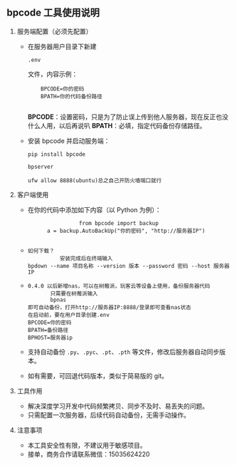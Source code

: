 ## bpcode 工具使用说明

1. 服务端配置（必须先配置）

   - 在服务器用户目录下新建

      

     ```
     .env
     ```

      

     文件，内容示例：

     ```
         BPCODE=你的密码
         BPATH=你的代码备份路径
                         
     ```

     **BPCODE**：设置密码，只是为了防止误上传到他人服务器，现在反正也没什么人用，以后再说叭
     **BPATH**：必填，指定代码备份存储路径。

   - 安装 bpcode 并启动服务端：

     ```
     pip install bpcode
     ```

     ```
     bpserver
     ```

     ```
     ufw allow 8888(ubuntu)总之自己开防火墙端口就行
     ```

2. 客户端使用

   - 在你的代码中添加如下内容（以 Python 为例）：

     ```
                     from bpcode import backup
           a = backup.AutoBackUp("你的密码", "http://服务器IP")
                             
     ```

   - ```
     如何下载？
               安装完成后在终端输入 
     bpdown --name 项目名称 --version 版本 --password 密码 --host 服务器IP                      
     ```

   - ```
     0.4.0 以后新增nas，可以在树莓派，玩客云等设备上使用，备份服务器代码
            只需要在树莓派输入
            bpnas
     即可自动备份，打开http://服务器IP:8888/登录即可查看nas状态
     在启动前，要在用户目录创建.env
     BPCODE=你的密码
     BPATH=备份路径
     BPHOST=服务器ip
     ```
     
   - 支持自动备份 `.py`、`.pyc`、`.pt`、`.pth` 等文件，修改后服务器自动同步版本。

   - 如有需要，可回退代码版本，类似于简易版的 git。

3. 工具作用

   - 解决深度学习开发中代码频繁拷贝、同步不及时、易丢失的问题。
   - 只需配置一次服务器，后续代码自动备份，无需手动操作。

4. 注意事项

   - 本工具安全性有限，不建议用于敏感项目。
   - 接单，商务合作请联系微信：15035624220